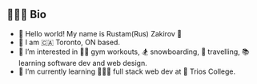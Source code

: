 ## 🙋🏻‍♂️ Bio

- 👋 Hello world! My name is Rustam(Rus) Zakirov 🙂
- 📍 I am 🇨🇦 Toronto, ON based.
- 👀 I’m interested in 🏋️‍♂️ gym workouts, 🏂 snowboarding, 🧳 travelling, 📚 learning software dev and web design.
- 🌱 I’m currently learning 👨🏻‍💻 full stack web dev at 🏫 Trios College.

<!---
ruzaki1290/ruzaki1290 is a ✨ special ✨ repository because its `README.md` (this file) appears on your GitHub profile.
You can click the Preview link to take a look at your changes.
--->
